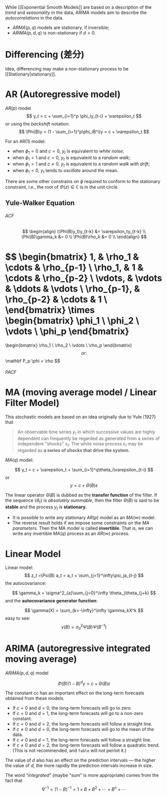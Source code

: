While [[Exponential Smooth Models]] are based on a description of the _trend_ and _seasonality_ in the data, ARIMA models aim to describe the _autocorrelations_ in the data.


- $ARMA(p, q)$ models are stationary, if inversible;
- $ARIMA(p,d,q)$ is non-stationary if $d>0$.


# Differencing (差分)

Idea, differencing may make a non-stationary process to be [[Stationary|stationary]].



# AR (Autoregressive model)



$AR(p)$ model
$$
y_t = c + \sum_{i=1}^p \phi_iy_{t-i} + \varepsilon_t
$$
or using the _backshift_ notation:
$$
\Phi(B)y = (1 - \sum_{i=1}^p\phi_iB^i)y = c + \varepsilon_t
$$



For an AR(1) model:

-   when $\phi_1=0$ and $c=0$, $y_t$ is equivalent to _white noise_;
-   when $\phi_1=1$ and $c=0$, $y_t$ is equivalent to a _random walk_;
-   when $\phi_1=1$ and $c\ne 0$, $y_t$ is equivalent to a _random walk with drift_;
-   when $\phi_1<0$, $y_t$ tends to _oscillate_ around the mean.

There are some other constrains on $\phi$ required to conform to the stationary constraint, i.e., the root of $\Phi(z) \in \mathbb C$ is in the unit circle.

## Yule-Walker Equation 

###### ACF

$$
\begin{align}
 (\Phi(B)y_t)y_{t-k} &= \varepsilon_ty_{t-k} \\ 
 \Phi(B)\gamma_k &= 0 \\
 \Phi(B)\rho_k &= 0 \\
\end{align}
$$

$$
\begin{bmatrix}
      1, & \rho_1 & \cdots & \rho_{p-1} \\
      \rho_1, & 1 & \cdots & \rho_{p-2} \\
      \vdots, & \vdots & \ddots & \vdots \\
      \rho_{p-1}, & \rho_{p-2} & \cdots & 1 \\
\end{bmatrix}
\times
\begin{bmatrix}
  \phi_1 \\
  \phi_2 \\
  \vdots \\
  \phi_p
\end{bmatrix} 
= 
\begin{bmatrix}
  \rho_1 \\
  \rho_2 \\
  \vdots \\
  \rho_p
\end{bmatrix}
$$
or:
$$
\mathbf P_p \phi = \rho
$$

###### PACF




# MA (moving average model / Linear Filter Model)

This stochastic models are based on an idea originally due to Yule (1927) that

>  An observable time series $y_t$ in which successive values are highly dependent can frequently be regarded as generated from a series of independent ‘‘shocks’’ $\varepsilon_t$.
>  The white noise process $\varepsilon_t$ may be regarded as **a series of shocks that drive the system**.


$MA(q)$ model:

$$
y_t = c + \varepsilon_t + \sum_{i=1}^q\theta_i\varepsilon_{t-i} 
$$
or
$$
y = c + \Theta(B)\varepsilon
$$

The linear operator $\Theta(B)$ is dubbed as the **transfer function** of the filter. If the sequence $\{\theta_t\}$ is _absolutely summable_, then the filter $\Theta(B)$ is said to be **stable** and the process $y_t$ is **stationary**.


- It is possible to write any stationary $AR(p)$ model as an $MA(\infty)$ model.
- The reverse result holds if we impose some constraints on the _MA parameters_. Then the MA model is called **invertible**. That is, we can write any invertible $MA(q)$ process as an $AR(\infty)$ process.




# Linear Model

Linear model:
$$
z_t =\Psi(B) a_t = a_t  + \sum_{j=1}^\infty\psi_ja_{t-j}
$$
the autocovariance:

$$
\gamma_k = \sigma^2_{a}\sum_{j=0}^\infty \theta_j\theta_{j+k}
$$
and the **autocovariance generator function**:

$$
\gamma(X) = \sum_{k=-\infty}^\infty \gamma_kX^k
$$
easy to see:
$$
\gamma(B) = \sigma^2_a\Psi(B)\Psi(B^{-1})
$$





# ARIMA (autoregressive integrated moving average)

$ARIMA(p,d,q)$ model

$$
\Phi(B)(1-B)^dy = c + \Theta(B)\varepsilon
$$

The constant cc has an important effect on the long-term forecasts obtained from these models.

-   If $c=0$ and $d=0$, the long-term forecasts will go to zero.
-   If $c=0$ and $d=1$, the long-term forecasts will go to a non-zero constant.
-   If $c=0$ and $d=2$, the long-term forecasts will follow a straight line.
-   If $c≠0$ and $d=0$, the long-term forecasts will go to the mean of the data.
-   If $c≠0$ and $d=1$, the long-term forecasts will follow a straight line.
-   If $c≠0$ and $d=2$, the long-term forecasts will follow a quadratic trend. (This is not recommended, and `fable` will not permit it.)

The value of $d$ also has an effect on the prediction intervals — the higher the value of $d$, the more rapidly the prediction intervals increase in size.

The word _"integrated"_ (maybe "sum" is more appropriate) comes from the fact that 
$$
\nabla^{-1} = (1-B)^{-1} = 1 + B + B^2 + \cdots + B^n + \cdots
$$



